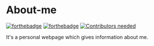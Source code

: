 # About-me

[![forthebadge](https://forthebadge.com/images/badges/uses-html.svg)](https://forthebadge.com)
[![forthebadge](https://forthebadge.com/images/badges/check-it-out.svg)](https://forthebadge.com)
[![Contributors needed](https://img.shields.io/badge/USES-BOOTSTRAP-blue.svg)](CONTRIBUTING.md)


It's a personal webpage which gives information about me.
